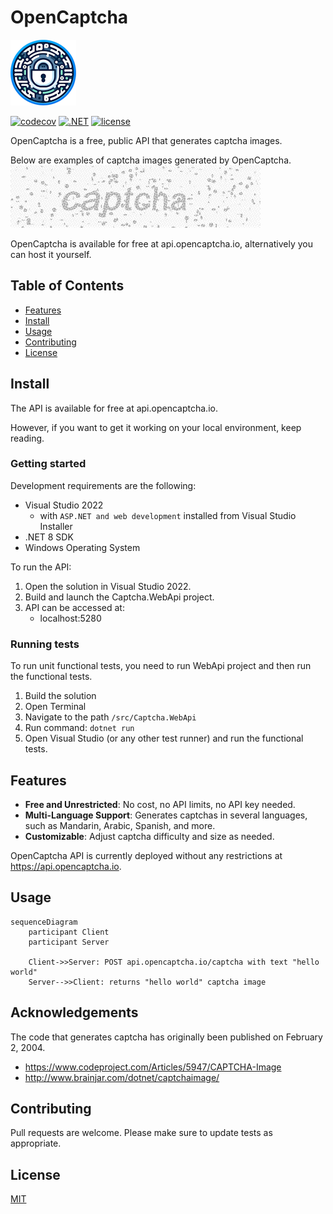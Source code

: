 # OpenCaptcha

![banner](docs/logo.png)

[![codecov](https://codecov.io/gh/ashtonav/opencaptcha/graph/badge.svg?token=ZD0L2LC2U0)](https://codecov.io/gh/ashtonav/opencaptcha)
[![.NET](https://github.com/ashtonav/opencaptcha/actions/workflows/dotnet.yml/badge.svg)](https://github.com/ashtonav/opencaptcha/actions/workflows/dotnet.yml)
[![license](https://img.shields.io/github/license/ashtonav/opencaptcha.svg)](LICENSE)

OpenCaptcha is a free, public API that generates captcha images.

Below are examples of captcha images generated by OpenCaptcha.
![banner](docs/captcha_examples.gif)

[//]: # (TODO: Add examples of multi-ligual images here)

OpenCaptcha is available for free at api.opencaptcha.io, alternatively you can host it yourself.

## Table of Contents

- [Features](#features)
- [Install](#install)
- [Usage](#usage)
- [Contributing](#contributing)
- [License](#license)

## Install

The API is available for free at api.opencaptcha.io.

However, if you want to get it working on your local environment, keep reading.


### Getting started

Development requirements are the following:
- Visual Studio 2022
    - with `ASP.NET and web development` installed from Visual Studio Installer
- .NET 8 SDK
- Windows Operating System

To run the API:
1. Open the solution in Visual Studio 2022.
2. Build and launch the Captcha.WebApi project.
3. API can be accessed at:
    - localhost:5280

### Running tests

To run unit functional tests, you need to run WebApi project and then run the functional tests.

1. Build the solution
2. Open Terminal
3. Navigate to the path `/src/Captcha.WebApi`
4. Run command: `dotnet run`
5. Open Visual Studio (or any other test runner) and run the functional tests.


## Features

- **Free and Unrestricted**: No cost, no API limits, no API key needed.
- **Multi-Language Support**: Generates captchas in several languages, such as Mandarin, Arabic, Spanish, and more.
- **Customizable**: Adjust captcha difficulty and size as needed.

OpenCaptcha API is currently deployed without any restrictions at https://api.opencaptcha.io.


## Usage

```mermaid
sequenceDiagram
    participant Client
    participant Server

    Client->>Server: POST api.opencaptcha.io/captcha with text "hello world"
    Server-->>Client: returns "hello world" captcha image
```

## Acknowledgements

The code that generates captcha has originally been published on February 2, 2004.
- https://www.codeproject.com/Articles/5947/CAPTCHA-Image
- http://www.brainjar.com/dotnet/captchaimage/

## Contributing

Pull requests are welcome. Please make sure to update tests as appropriate.

## License

[MIT](https://choosealicense.com/licenses/mit/)
